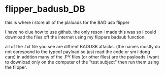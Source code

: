 # flipper_badusb_DB
this is where i store all of the plaloads for the BAD usb flipper 

I have no clue how to use github. the only reson i made this was so i could download the files off the internet using my flippers badsub function.

all of the .txt file you see are diffrent BADUSB attacks. (the names mostly do not corespond to the typeof payload so just read the code or sm i dong care)
in addtion many of the .PY files (or other files) are the payloads I want to download only on the computer of the "test subject" then run them using the flipper.
